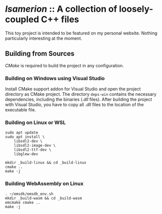 
# *Isamerion* :: A collection of loosely-coupled C++ files

This toy project is intended to be featured on my personal website.
Nothing particularly interesting at the moment.

## Building from Sources

_CMake_ is required to build the project in any configuration.

### Building on Windows using Visual Studio

Install CMake support addon for Visual Studio and open the project directory as CMake project.
The directory `deps-win` contains the necessary dependencies, including the binaries (_.dll_ files).
After building the project with Visual Studio, you have to copy all _.dll_ files to the location of the executable file.

### Building on Linux or WSL

```
sudo apt update
sudo apt install \
    libsdl2-dev \
    libsdl2-image-dev \
    libsdl2-ttf-dev \
    libglew-dev

mkdir _build-linux && cd _build-linux
cmake ..
make -j
```

### Building WebAssembly on Linux

```
. ~/emsdk/emsdk_env.sh
mkdir _build-wasm && cd _build-wasm
emcmake cmake ..
make -j
```
